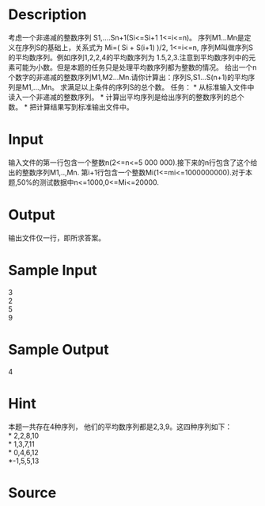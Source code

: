 
# Description

<div class="content">考虑一个非递减的整数序列 S1,....Sn+1(Si&lt;=Si+1  1&lt;=i&lt;=n)。
序列M1...Mn是定义在序列S的基础上，关系式为 Mi=( Si + S(i+1) )/2, 1&lt;=i&lt;=n,
序列M叫做序列S的平均数序列。例如序列1,2,2,4的平均数序列为 1.5,2,3.注意到平均数序列中的元素可能为小数。但是本题的任务只是处理平均数序列都为整数的情况。
给出一个n个数字的非递减的整数序列M1,M2...Mn.请你计算出：序列S,S1...S(n+1)的平均序列是M1,...,Mn。
求满足以上条件的序列S的总个数。
任务：
* 从标准输入文件中读入一个非递减的整数序列。
* 计算出平均序列是给出序列的整数序列的总个数。
* 把计算结果写到标准输出文件中。
</div>

# Input

<div class="content">输入文件的第一行包含一个整数n(2&lt;=n&lt;=5 000 000).接下来的n行包含了这个给出的整数序列M1,..,Mn.
第i+1行包含一个整数Mi(1&lt;=mi&lt;=1000000000).对于本题,50%的测试数据中n&lt;=1000,0&lt;=Mi&lt;=20000.
</div>

# Output

<div class="content">输出文件仅一行，即所求答案。
</div>

# Sample Input

<div class="content"><span class="sampledata">3<br/>
2<br/>
5<br/>
9	</span></div>

# Sample Output

<div class="content"><span class="sampledata">4<br/>
</span></div>

# Hint

<div class="content"><p>本题一共存在4种序列， 他们的平均数序列都是2,3,9。这四种序列如下：<br/>
* 2,2,8,10<br/>
* 1,3,7,11<br/>
* 0,4,6,12<br/>
*-1,5,5,13<br/>
</p></div>

# Source

<div class="content"><p><a href="problemset.php?search="></a></p></div>

